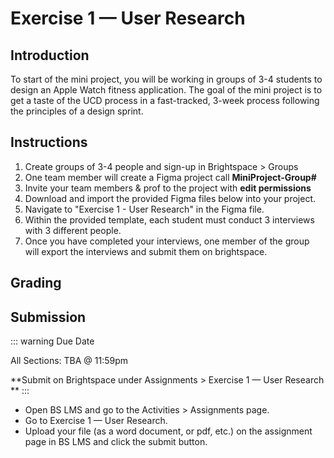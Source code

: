 # Exercise 1 — User Research

## Introduction

To start of the mini project, you will be working in groups of 3-4 students to design an Apple Watch fitness application. The goal of the mini project is to get a taste of the UCD process in a fast-tracked, 3-week process following the principles of a design sprint.

## Instructions

1. Create groups of 3-4 people and sign-up in Brightspace > Groups
2. One team member will create a Figma project call **MiniProject-Group#**
3. Invite your team members & prof to the project with **edit permissions**
4. Download and import the provided Figma files below into your project.
5. Navigate to "Exercise 1 - User Research" in the Figma file.
6. Within the provided template, each student must conduct 3 interviews with 3 different people.
7. Once you have completed your interviews, one member of the group will export the interviews and submit them on brightspace.

## Grading

## Submission

::: warning Due Date

All Sections: TBA @ 11:59pm

**Submit on Brightspace under Assignments > Exercise 1 — User Research **
:::

- Open BS LMS and go to the Activities > Assignments page.
- Go to Exercise 1 — User Research.
- Upload your file (as a word document, or pdf, etc.) on the assignment page in BS LMS and click the submit button.
